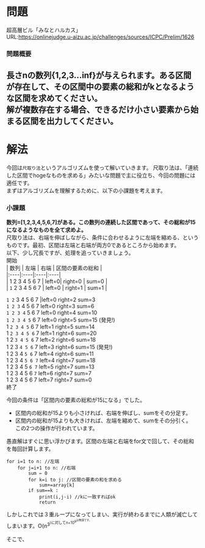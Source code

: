# 問題
超高層ビル「みなとハルカス」    
URL:https://onlinejudge.u-aizu.ac.jp/challenges/sources/ICPC/Prelim/1626  

### 問題概要  
長さnの数列{1,2,3...inf}が与えられます。ある区間が存在して、その区間中の要素の総和がkとなるような区間を求めてください。  
解が複数存在する場合、できるだけ小さい要素から始まる区間を出力してください。
---
# 解法
今回は`尺取り法`というアルゴリズムを使って解いていきます。
尺取り法は、「連続した区間でhogeなものを求める」みたいな問題で主に役立ち、今回の問題には適任です。  
まずはアルゴリズムを理解するために、以下の小課題を考えます。
### 小課題
**数列=[1,2,3,4,5,6,7]がある。この数列の連続した区間であって、その総和が15になるようなものを全て求めよ。**  
尺取り法は、右端を伸ばしながら、条件に合わせるように左端を縮める、というものです。最初、区間は左端と右端が両方0であるところから始めます。  
以下、少し冗長ですが、処理を追っていきましょう。  
開始  
| 数列 | 左端 | 右端 | 区間の要素の総和 |  
|:----|:----|:----|:----|  
| 1 2 3 4 5 6 7    | left=0| right=0 | sum=0 |  
| `1` 2 3 4 5 6 7  | left=0 | right=1 | sum=1 | 

`1 2` 3 4 5 6 7  |left=0 right=2 sum=3  
`1 2 3` 4 5 6 7  left=0 right=3 sum=6  
`1 2 3 4` 5 6 7  left=0 right=4 sum=10  
`1 2 3 4 5` 6 7  left=0 right=5 sum=15 (発見!)  
1 `2 3 4 5` 6 7  left=1 right=5 sum=14  
1 `2 3 4 5 6` 7  left=1 right=6 sum=20  
1 2 `3 4 5 6` 7  left=2 right=6 sum=18  
1 2 3 `4 5 6` 7  left=3 right=6 sum=15 (発見!)  
1 2 3 4 `5 6` 7  left=4 right=6 sum=11  
1 2 3 4 `5 6 7`  left=4 right=7 sum=18  
1 2 3 4 5 `6 7`  left=5 right=7 sum=13  
1 2 3 4 5 6 `7`  left=6 right=7 sum=7  
1 2 3 4 5 6 7    left=7 right=7 sum=0  
終了  

今回の条件は「区間内の要素の総和が15になる」でした。 
* 区間内の総和が15よりも小さければ、右端を伸ばし、sumをその分足す。  
* 区間内の総和が15よりも大きければ、左端を縮めて、sumをその分引く。  
この2つの操作が行われています。  




愚直解はすぐに思い浮かびます。区間の左端と右端をfor文で回して、その総和を毎回計算します。  
~~~
for i=1 to n: //左端
    for j=i+1 to n: //右端
        sum ← 0
        for k=i to j: //区間の要素の和を求める
            sum+=array[k]
        if sum==k :
            print(i,j-i) //kに一致すればok
            return
~~~
しかしこれでは３重ループになってしまい、実行が終わるまでに人類が滅亡してしまいます。O(n<sup>3<sup>)に対してn=10<sup>9<sup>は無謀です。

そこで、


